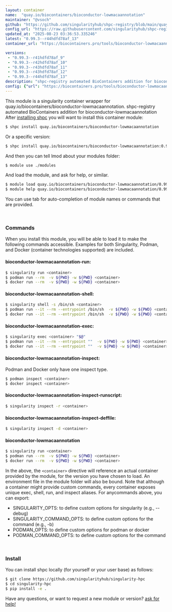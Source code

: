 ```yaml
---
layout: container
name:  "quay.io/biocontainers/bioconductor-lowmacaannotation"
maintainer: "@vsoch"
github: "https://github.com/singularityhub/shpc-registry/blob/main/quay.io/biocontainers/bioconductor-lowmacaannotation/container.yaml"
config_url: "https://raw.githubusercontent.com/singularityhub/shpc-registry/main/quay.io/biocontainers/bioconductor-lowmacaannotation/container.yaml"
updated_at: "2025-08-23 03:36:53.335246"
latest: "0.99.3--r44hdfd78af_13"
container_url: "https://biocontainers.pro/tools/bioconductor-lowmacaannotation"

versions:
 - "0.99.3--r41hdfd78af_9"
 - "0.99.3--r42hdfd78af_10"
 - "0.99.3--r43hdfd78af_11"
 - "0.99.3--r43hdfd78af_12"
 - "0.99.3--r44hdfd78af_13"
description: "shpc-registry automated BioContainers addition for bioconductor-lowmacaannotation"
config: {"url": "https://biocontainers.pro/tools/bioconductor-lowmacaannotation", "maintainer": "@vsoch", "description": "shpc-registry automated BioContainers addition for bioconductor-lowmacaannotation", "latest": {"0.99.3--r44hdfd78af_13": "sha256:5dbe55750673db4d5e936983de9a8974ef769e4df05f056e419aa4b7d517e3ff"}, "tags": {"0.99.3--r41hdfd78af_9": "sha256:dbc4ab06b35d462c65a2be4019c2f51985707801243c33dd3ada3d9714fcf6eb", "0.99.3--r42hdfd78af_10": "sha256:017870cb6f905dfa5c455dac48d201d22ecd12d2ef231b8d5f4ce38a3edbe6cf", "0.99.3--r43hdfd78af_11": "sha256:e33e698260a1bbdcba90014c95277fd4edd546a646b49582345b7082692aa579", "0.99.3--r43hdfd78af_12": "sha256:ee4eede6c7d19f2002833a434aab1bd9767f20ffb23cc758f691c6c065499bb2", "0.99.3--r44hdfd78af_13": "sha256:5dbe55750673db4d5e936983de9a8974ef769e4df05f056e419aa4b7d517e3ff"}, "docker": "quay.io/biocontainers/bioconductor-lowmacaannotation"}
---
```


This module is a singularity container wrapper for quay.io/biocontainers/bioconductor-lowmacaannotation.
shpc-registry automated BioContainers addition for bioconductor-lowmacaannotation
After [installing shpc](#install) you will want to install this container module:


```bash
$ shpc install quay.io/biocontainers/bioconductor-lowmacaannotation
```

Or a specific version:

```bash
$ shpc install quay.io/biocontainers/bioconductor-lowmacaannotation:0.99.3--r44hdfd78af_13
```

And then you can tell lmod about your modules folder:

```bash
$ module use ./modules
```

And load the module, and ask for help, or similar.

```bash
$ module load quay.io/biocontainers/bioconductor-lowmacaannotation/0.99.3--r44hdfd78af_13
$ module help quay.io/biocontainers/bioconductor-lowmacaannotation/0.99.3--r44hdfd78af_13
```

You can use tab for auto-completion of module names or commands that are provided.

<br>

### Commands

When you install this module, you will be able to load it to make the following commands accessible.
Examples for both Singularity, Podman, and Docker (container technologies supported) are included.

#### bioconductor-lowmacaannotation-run:

```bash
$ singularity run <container>
$ podman run --rm  -v ${PWD} -w ${PWD} <container>
$ docker run --rm  -v ${PWD} -w ${PWD} <container>
```

#### bioconductor-lowmacaannotation-shell:

```bash
$ singularity shell -s /bin/sh <container>
$ podman run --it --rm --entrypoint /bin/sh  -v ${PWD} -w ${PWD} <container>
$ docker run --it --rm --entrypoint /bin/sh  -v ${PWD} -w ${PWD} <container>
```

#### bioconductor-lowmacaannotation-exec:

```bash
$ singularity exec <container> "$@"
$ podman run --it --rm --entrypoint ""  -v ${PWD} -w ${PWD} <container> "$@"
$ docker run --it --rm --entrypoint ""  -v ${PWD} -w ${PWD} <container> "$@"
```

#### bioconductor-lowmacaannotation-inspect:

Podman and Docker only have one inspect type.

```bash
$ podman inspect <container>
$ docker inspect <container>
```

#### bioconductor-lowmacaannotation-inspect-runscript:

```bash
$ singularity inspect -r <container>
```

#### bioconductor-lowmacaannotation-inspect-deffile:

```bash
$ singularity inspect -d <container>
```



#### bioconductor-lowmacaannotation

```bash
$ singularity run <container>
$ podman run --rm  -v ${PWD} -w ${PWD} <container>
$ docker run --rm  -v ${PWD} -w ${PWD} <container>
```


In the above, the `<container>` directive will reference an actual container provided
by the module, for the version you have chosen to load. An environment file in the
module folder will also be bound. Note that although a container
might provide custom commands, every container exposes unique exec, shell, run, and
inspect aliases. For anycommands above, you can export:

 - SINGULARITY_OPTS: to define custom options for singularity (e.g., --debug)
 - SINGULARITY_COMMAND_OPTS: to define custom options for the command (e.g., -b)
 - PODMAN_OPTS: to define custom options for podman or docker
 - PODMAN_COMMAND_OPTS: to define custom options for the command

<br>

### Install

You can install shpc locally (for yourself or your user base) as follows:

```bash
$ git clone https://github.com/singularityhub/singularity-hpc
$ cd singularity-hpc
$ pip install -e .
```

Have any questions, or want to request a new module or version? [ask for help!](https://github.com/singularityhub/singularity-hpc/issues)
